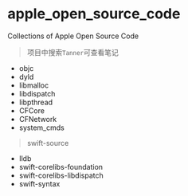 # apple_open_source_code
Collections of Apple Open Source Code

 > 项目中搜索`Tanner`可查看笔记

- objc
- dyld
- libmalloc
- libdispatch
- libpthread
- CFCore
- CFNetwork
- system_cmds

> swift-source

* lldb
* swift-corelibs-foundation
* swift-corelibs-libdispatch
* swift-syntax

